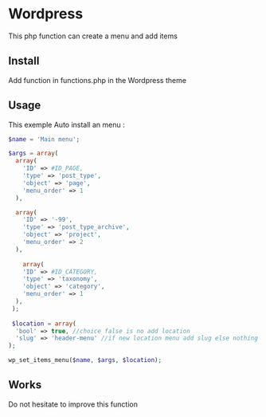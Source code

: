 # Wordpress

This php function can create a menu and add items

## Install

Add function in functions.php in the Wordpress theme

## Usage

This exemple Auto install an menu :

```php
$name = 'Main menu';

$args = array(
  array(
    'ID' => #ID_PAGE,
    'type' => 'post_type',
    'object' => 'page',
    'menu_order' => 1
  ),

  array(
    'ID' => '-99',
    'type' => 'post_type_archive',
    'object' => 'project',
    'menu_order' => 2
  ),
  
    array(
    'ID' => #ID_CATEGORY,
    'type' => 'taxonomy',
    'object' => 'category',
    'menu_order' => 1
  ),
 );
 
 $location = array(
  'bool' => true, //choice false is no add location
  'slug' => 'header-menu' //if new location menu add slug else nothing ''
);

wp_set_items_menu($name, $args, $location);
```
## Works

Do not hesitate to improve this function
